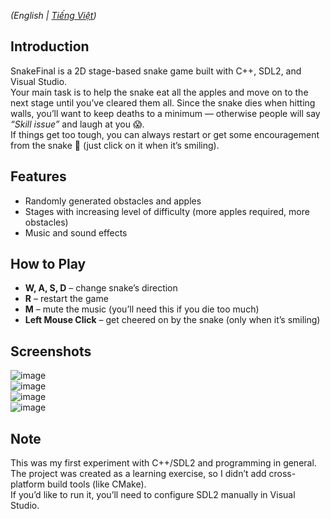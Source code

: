 *(English | [Tiếng Việt](./README.vi.md))*

## Introduction
SnakeFinal is a 2D stage-based snake game built with C++, SDL2, and Visual Studio.  
Your main task is to help the snake eat all the apples and move on to the next stage until you’ve cleared them all. Since the snake dies when hitting walls, you’ll want to keep deaths to a minimum — otherwise people will say *“Skill issue”* and laugh at you 😱.  
If things get too tough, you can always restart or get some encouragement from the snake 🐍 (just click on it when it’s smiling).

## Features
- Randomly generated obstacles and apples
- Stages with increasing level of difficulty (more apples required, more obstacles)
- Music and sound effects

## How to Play
- **W, A, S, D** – change snake’s direction  
- **R** – restart the game  
- **M** – mute the music (you’ll need this if you die too much)  
- **Left Mouse Click** – get cheered on by the snake (only when it’s smiling)  

## Screenshots
![image](https://github.com/user-attachments/assets/031ecc46-569b-4643-9502-6cd1a6623e32)  
![image](https://github.com/user-attachments/assets/dfd40755-b502-46df-b53f-be64dee9d1e3)  
![image](https://github.com/user-attachments/assets/58af5069-aa05-40ab-b032-718e1e7a695d)  
![image](https://github.com/user-attachments/assets/c7d4ea39-de48-44b8-9da3-7561b22f2394) 

## Note
This was my first experiment with C++/SDL2 and programming in general.  
The project was created as a learning exercise, so I didn’t add cross-platform build tools (like CMake).  
If you’d like to run it, you’ll need to configure SDL2 manually in Visual Studio.
